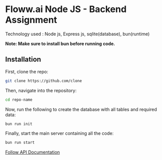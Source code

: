 # Floww.ai Node JS - Backend Assignment

Technology used : Node js, Express js, sqlite(database), bun(runtime)

**Note: Make sure to install bun before running code.**

## Installation

First, clone the repo:

```bash
git clone https://github.com/clone
```

Then, navigate into the repository:

```bash
cd repo-name
```

Now, run the following to create the database with all tables and required data:

```bash
bun run init
```

Finally, start the main server containing all the code:

```bash
bun run start
```

[Follow API Documentation](/API.md)
